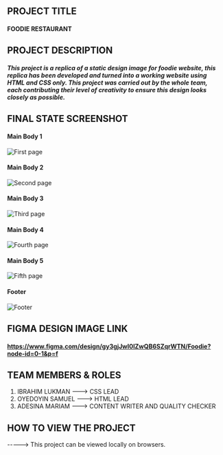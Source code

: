 ## PROJECT TITLE
#### FOODIE RESTAURANT



## PROJECT DESCRIPTION 
##### This project is a replica of a static design image for foodie website, this replica has been developed and turned into a working website using HTML and CSS only. This project was carried out by the whole team, each contributing their level of creativity to ensure this design looks closely as possible.



## FINAL STATE SCREENSHOT
#### Main Body 1
![First page](https://github.com/user-attachments/assets/455bba2e-60e6-48fb-8cee-8b1f3c5a70a9)

#### Main Body 2
![Second page](https://github.com/user-attachments/assets/c154ebe7-fcc3-420a-b104-8f9e978d37cf)

#### Main Body 3
![Third page](https://github.com/user-attachments/assets/247ef010-23a1-4747-b287-3c5b0ca56736)

#### Main Body 4
![Fourth page](https://github.com/user-attachments/assets/c89143f2-e07c-4e75-81c0-a65838bcff48)

#### Main Body 5
![Fifth page](https://github.com/user-attachments/assets/4c9cf4f1-7732-45f0-89e4-3e92bdc4649b)

#### Footer
![Footer](https://github.com/user-attachments/assets/0cb8f07a-36c1-4830-8e17-a514701112e5)






## FIGMA DESIGN IMAGE LINK 
#### https://www.figma.com/design/gy3gjJwI0IZwQB6SZqrWTN/Foodie?node-id=0-1&p=f




## TEAM MEMBERS & ROLES
1. IBRAHIM LUKMAN   --->  CSS LEAD
2. OYEDOYIN SAMUEL  --->  HTML LEAD
3. ADESINA MARIAM   --->  CONTENT WRITER AND QUALITY CHECKER




## HOW TO VIEW THE PROJECT 
-----> This project can be viewed locally on browsers.








